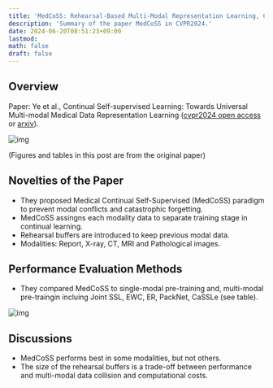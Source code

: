 ```yaml
---
title: 'MedCoSS: Rehearsal-Based Multi-Modal Representation Learning, CVPR2024'
description: 'Summary of the paper MedCoSS in CVPR2024.'
date: 2024-06-20T08:51:23+09:00
lastmod: 
math: false
draft: false
---
```


## Overview

Paper: Ye et al., Continual Self-supervised Learning: Towards Universal Multi-modal Medical
Data Representation Learning
 ([cvpr2024 open access](https://openaccess.thecvf.com/content/CVPR2024/papers/Ye_Continual_Self-supervised_Learning_Towards_Universal_Multi-modal_Medical_Data_Representation_Learning_CVPR_2024_paper.pdf) or [arxiv](https://arxiv.org/abs/2311.17597)).

![img](https://img.tsuji.tech/medcoss-cvpr2024-0.jpg)

(Figures and tables in this post are from the original paper)

## Novelties of the Paper

* They proposed Medical Continual Self-Supervised (MedCoSS) paradigm to prevent modal conflicts and catastrophic forgetting.
* MedCoSS assingns each modality data to separate training stage in continual learning.
* Rehearsal buffers are introduced to keep previous modal data.
* Modalities: Report, X-ray, CT, MRI and Pathological images.

## Performance Evaluation Methods

* They compared MedCoSS to single-modal pre-training and, multi-modal pre-traingin incluing Joint SSL, EWC, ER, PackNet, CaSSLe (see table).

![img](https://img.tsuji.tech/medcoss-cvpr2024-1.jpg)

## Discussions

* MedCoSS performs best in some modalities, but not others.
* The size of the rehearsal buffers is a trade-off between performance and multi-modal data collision and computational costs.
